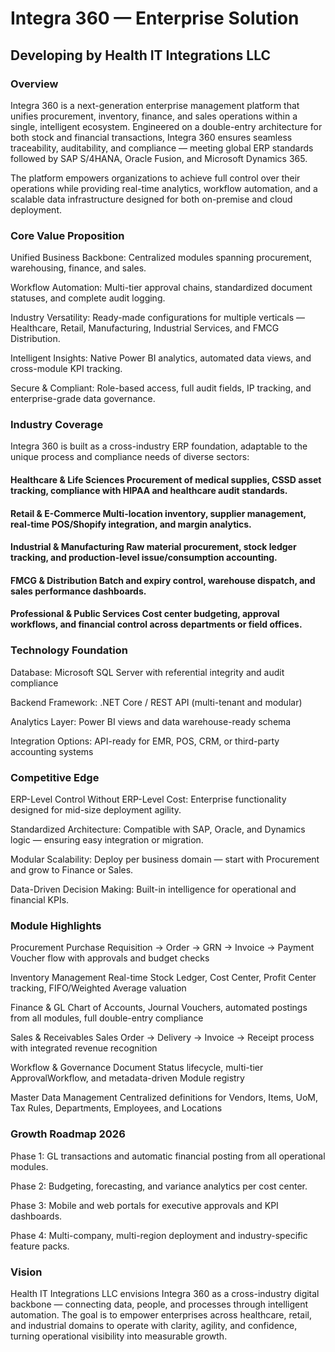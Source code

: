 # Integra 360 — Enterprise Solution

## Developing by Health IT Integrations LLC


### Overview

Integra 360 is a next-generation enterprise management platform that unifies procurement, inventory, finance, and sales operations within a single, intelligent ecosystem.
Engineered on a double-entry architecture for both stock and financial transactions, Integra 360 ensures seamless traceability, auditability, and compliance — meeting global ERP standards followed by SAP S/4HANA, Oracle Fusion, and Microsoft Dynamics 365.

The platform empowers organizations to achieve full control over their operations while providing real-time analytics, workflow automation, and a scalable data infrastructure designed for both on-premise and cloud deployment.


### Core Value Proposition

Unified Business Backbone: Centralized modules spanning procurement, warehousing, finance, and sales.

Workflow Automation: Multi-tier approval chains, standardized document statuses, and complete audit logging.

Industry Versatility: Ready-made configurations for multiple verticals — Healthcare, Retail, Manufacturing, Industrial Services, and FMCG Distribution.

Intelligent Insights: Native Power BI analytics, automated data views, and cross-module KPI tracking.

Secure & Compliant: Role-based access, full audit fields, IP tracking, and enterprise-grade data governance.


### Industry Coverage

Integra 360 is built as a cross-industry ERP foundation, adaptable to the unique process and compliance needs of diverse sectors:

#### Healthcare & Life Sciences	Procurement of medical supplies, CSSD asset tracking, compliance with HIPAA and healthcare audit standards.

#### Retail & E-Commerce	Multi-location inventory, supplier management, real-time POS/Shopify integration, and margin analytics.

#### Industrial & Manufacturing	Raw material procurement, stock ledger tracking, and production-level issue/consumption accounting.

#### FMCG & Distribution	Batch and expiry control, warehouse dispatch, and sales performance dashboards.

#### Professional & Public Services	Cost center budgeting, approval workflows, and financial control across departments or field offices.


### Technology Foundation

Database: Microsoft SQL Server with referential integrity and audit compliance

Backend Framework: .NET Core / REST API (multi-tenant and modular)

Analytics Layer: Power BI views and data warehouse-ready schema

Integration Options: API-ready for EMR, POS, CRM, or third-party accounting systems


### Competitive Edge

ERP-Level Control Without ERP-Level Cost: Enterprise functionality designed for mid-size deployment agility.

Standardized Architecture: Compatible with SAP, Oracle, and Dynamics logic — ensuring easy integration or migration.

Modular Scalability: Deploy per business domain — start with Procurement and grow to Finance or Sales.

Data-Driven Decision Making: Built-in intelligence for operational and financial KPIs.


### Module Highlights

Procurement	Purchase Requisition → Order → GRN → Invoice → Payment Voucher flow with approvals and budget checks

Inventory Management	Real-time Stock Ledger, Cost Center, Profit Center tracking, FIFO/Weighted Average valuation

Finance & GL	Chart of Accounts, Journal Vouchers, automated postings from all modules, full double-entry compliance

Sales & Receivables	Sales Order → Delivery → Invoice → Receipt process with integrated revenue recognition

Workflow & Governance	Document Status lifecycle, multi-tier ApprovalWorkflow, and metadata-driven Module registry

Master Data Management	Centralized definitions for Vendors, Items, UoM, Tax Rules, Departments, Employees, and Locations


### Growth Roadmap 2026

Phase 1: GL transactions and automatic financial posting from all operational modules.

Phase 2: Budgeting, forecasting, and variance analytics per cost center.

Phase 3: Mobile and web portals for executive approvals and KPI dashboards.

Phase 4: Multi-company, multi-region deployment and industry-specific feature packs.

### Vision

Health IT Integrations LLC envisions Integra 360 as a cross-industry digital backbone — connecting data, people, and processes through intelligent automation.
The goal is to empower enterprises across healthcare, retail, and industrial domains to operate with clarity, agility, and confidence, turning operational visibility into measurable growth.

